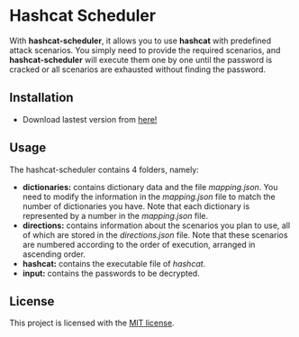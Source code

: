 # Hashcat Scheduler

With **hashcat-scheduler**, it allows you to use **hashcat** with predefined attack scenarios. You simply need to provide the required scenarios, and **hashcat-scheduler** will execute them one by one until the password is cracked or all scenarios are exhausted without finding the password.

## Installation

* Download lastest version from [here!](https://github.com/dong-nguyen-hd/hashcat-scheduler/releases/tag/v1.0.0)

## Usage
The hashcat-scheduler contains 4 folders, namely:
* **dictionaries:** contains dictionary data and the file *mapping.json*. You need to modify the information in the *mapping.json* file to match the number of dictionaries you have. Note that each dictionary is represented by a number in the *mapping.json* file.
* **directions:** contains information about the scenarios you plan to use, all of which are stored in the *directions.json* file. Note that these scenarios are numbered according to the order of execution, arranged in ascending order.
* **hashcat:** contains the executable file of *hashcat*.
* **input:** contains the passwords to be decrypted.


## License

This project is licensed with the [MIT license](LICENSE).